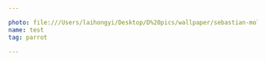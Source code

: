 ```yaml
---

photo: file:///Users/laihongyi/Desktop/D%20pics/wallpaper/sebastian-molina%20fotografi%CC%81a-natjj0CTa-s.jpg
name: test
tag: parrot

---
```

